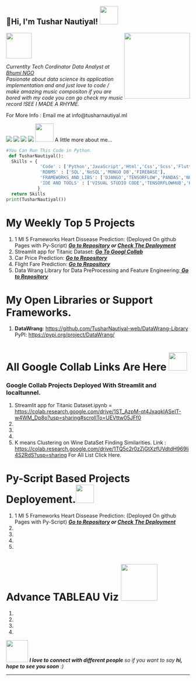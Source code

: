 <h2> 👋Hi, I'm Tushar Nautiyal! <img src="https://media.giphy.com/media/mGcNjsfWAjY5AEZNw6/giphy.gif" width="50"></h2>
<img align='right' src="https://c.tenor.com/w-boZxCBeu0AAAAi/career-great-employee.gif" width="180">
<img width="70" height="70" src="https://bhumi.ngo/wp-content/uploads/2020/12/Bhumi-Torchbearer-Logo-White-1500-PNG.png" width="30">
<p><em>Currentlty Tech Cordinator Data Analyst at <a href="https://www.bhumi.ngo">Bhumi NGO</a><span></span></br>Pasionate about data science its application implementation and and just love to code / make amazing music compositon if you are bored with my code you can go check my music record !SEE I MADE A RHYME.
</em></p>
For More Info : Email me at info@tusharnautiyal.ml

<a href="https://Instagram.com/Tusharnautiyal"><img src="https://img.shields.io/badge/@TusharNautiyal-E4405F?style=for-the-badge&logo=instagram&logoColor=white" /></a>
<a href="https://linkedin.com/in/Tusharnautiyal"><img src="https://img.shields.io/badge/TusharNautiyal-0077B5?style=for-the-badge&logo=linkedin&logoColor=white" /></a>
<a href="https://www.youtube.com/channel/UCsfYqXa3LoaLkB-9F2vmplA"><img src="https://img.shields.io/badge/Tushar Nautiyal-FF0000?style=for-the-badge&logo=youtube&logoColor=white"/></a>
<img src="https://img.shields.io/github/followers/tusharnautiyal-web?label=follow&style=social" />
<img src="https://media.giphy.com/media/VgCDAzcKvsR6OM0uWg/giphy.gif" width="50"> A little more about me...  


              
```python
#You Can Run This Code in Python.
 def TusharNautiyal():
  Skills = {
             'Code' : ['Python','JavaScript','Html','Css','Scss','Flutter'],
             'RDBMS' : ['SQL','NoSQL','MONGO DB','FIREBASE'],
             'FRAMEWORKS_AND_LIBS': ['DJANGO','TENSORFLOW','PANDAS','NUMPY','OPENCV','BOOTSTRAP','THREE.JS','ANIME.JS','SELENIUM','OpenCV','SCIKIT-LEARN','FLASK','STREAMLIT','FAST API'],
             'IDE AND TOOLS' : ['VISUAL STUDIO CODE','TENSORFLOWHUB','HEROKU','GITHUB','GOOGLE DATA STUDIO', 'GOOGLE ANALYTICS', 'MY SQL','TABLEAU','SQL','GOOGLE APP SCRIPT', 'MICROSOFT OFFICE','GOOGLE SUITE','GOOGLE COLLAB','JUPYTER NOTEBOOK']              
            }
  return Skills
print(TusharNautiyal())            
```

# My Weekly Top 5 Projects
1. 1 Ml 5 Frameworks Heart Dissease Prediction: (Deployed On github Pages with Py-Script) ***<a href = 'https://github.com/TusharNautiyal-web/Heart-Dissease-Prediction'> Go to Repository</a> or <a href = 'https://tusharnautiyal-web.github.io/Heart-Dissease-Prediction'>Check The Deployment</a>***
2. Streamlit app for Titanic Dataset: <a href = 'https://colab.research.google.com/drive/1ST_AzpM-qt4JxaqkIASeIT-w4WM_Dp8o?usp=sharing#scrollTo=UEVttw05JFf0'> ***Go To Googl Collab</a>***
3. Car Price Prediction: <a href = 'https://github.com/TusharNautiyal-web/Car_Price_Prediction_ML'> ***Go to Repository***</a>
4. Flight Fare Prediction: ***<a href = 'https://github.com/TusharNautiyal-web/Flight-Price-Prediction'> Go to Repository</a>*** 
5. Data Wrang Library for Data PreProcessing and Feature Engineering:***<a href = 'https://github.com/TusharNautiyal-web/DataWrang-Library'> Go to Repository</a>***  

# My Open Libraries or Support Frameworks.
1. **DataWrang**: https://github.com/TusharNautiyal-web/DataWrang-Library  PyPI: https://pypi.org/project/DataWrang/

# All Google Collab Links Are Here   <img src = 'https://upload.wikimedia.org/wikipedia/commons/thumb/d/d0/Google_Colaboratory_SVG_Logo.svg/1200px-Google_Colaboratory_SVG_Logo.svg.png' width = '50px'> 
### Google Collab Projects Deployed With Streamlit and localtunnel.
1. Streamlit app for Titanic Dataset.ipynb = https://colab.research.google.com/drive/1ST_AzpM-qt4JxaqkIASeIT-w4WM_Dp8o?usp=sharing#scrollTo=UEVttw05JFf0
2. 
3.
4.
5. K means Clustering on Wine DataSet Finding Similarities. Link : https://colab.research.google.com/drive/1TQ5c2r0zZjGtXzfUVdtdH969li4S2RdS?usp=sharing
For All List Click Here.

# Py-Script Based Projects Deployement.<img src = 'https://user-images.githubusercontent.com/74553737/169845638-698103b4-597e-4bce-a2a8-ad21b61f5e4b.png' width = '50px'>
1. 1 Ml 5 Frameworks Heart Dissease Prediction: (Deployed On github Pages with Py-Script) ***<a href = 'https://github.com/TusharNautiyal-web/Heart-Dissease-Prediction'> Go to Repository</a> or <a href = 'https://tusharnautiyal-web.github.io/Heart-Dissease-Prediction'>Check The Deployment</a>***
2.
3.
4.
5.

# Advance TABLEAU Viz <img src = 'https://upload.wikimedia.org/wikipedia/commons/4/4b/Tableau_Logo.png' width = '100px'></img>
1. 
2.
3.
4.

<img src="https://media.giphy.com/media/LnQjpWaON8nhr21vNW/giphy.gif" width="60"> <em><b>I love to connect with different people</b> so if you want to say <b>hi, hope to see you soon</b> :)</em>

---

